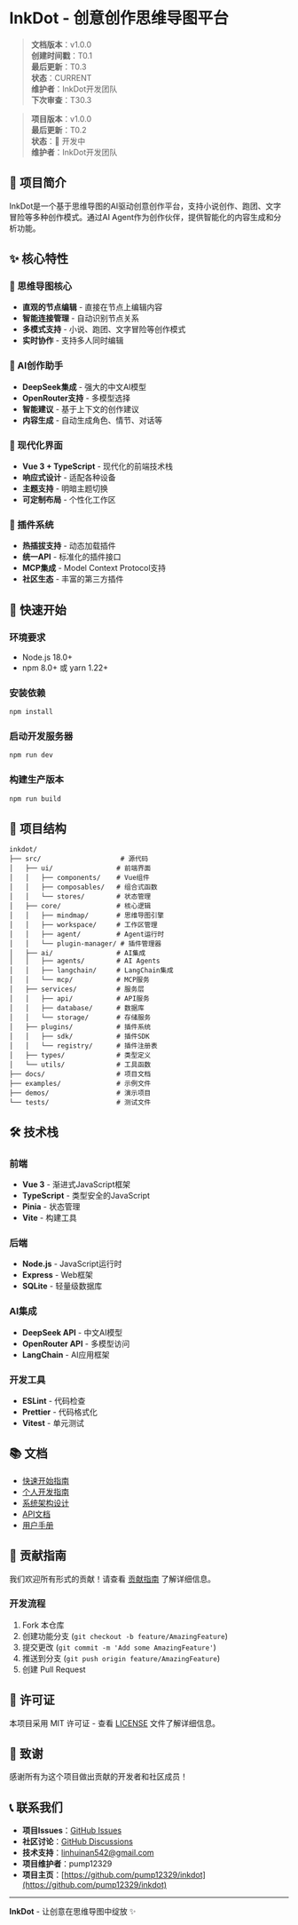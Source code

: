 # InkDot - 创意创作思维导图平台
> **文档版本**：v1.0.0  
> **创建时间戳**：T0.1  
> **最后更新**：T0.3  
> **状态**：CURRENT  
> **维护者**：InkDot开发团队  
> **下次审查**：T30.3

> **项目版本**：v1.0.0  
> **最后更新**：T0.2  
> **状态**：🚧 开发中  
> **维护者**：InkDot开发团队  

## 🎯 项目简介

InkDot是一个基于思维导图的AI驱动创意创作平台，支持小说创作、跑团、文字冒险等多种创作模式。通过AI Agent作为创作伙伴，提供智能化的内容生成和分析功能。

## ✨ 核心特性

### 🧠 思维导图核心
- **直观的节点编辑** - 直接在节点上编辑内容
- **智能连接管理** - 自动识别节点关系
- **多模式支持** - 小说、跑团、文字冒险等创作模式
- **实时协作** - 支持多人同时编辑

### 🤖 AI创作助手
- **DeepSeek集成** - 强大的中文AI模型
- **OpenRouter支持** - 多模型选择
- **智能建议** - 基于上下文的创作建议
- **内容生成** - 自动生成角色、情节、对话等

### 🎨 现代化界面
- **Vue 3 + TypeScript** - 现代化的前端技术栈
- **响应式设计** - 适配各种设备
- **主题支持** - 明暗主题切换
- **可定制布局** - 个性化工作区

### 🔌 插件系统
- **热插拔支持** - 动态加载插件
- **统一API** - 标准化的插件接口
- **MCP集成** - Model Context Protocol支持
- **社区生态** - 丰富的第三方插件

## 🚀 快速开始

### 环境要求
- Node.js 18.0+
- npm 8.0+ 或 yarn 1.22+

### 安装依赖
```bash
npm install
```

### 启动开发服务器
```bash
npm run dev
```

### 构建生产版本
```bash
npm run build
```

## 📁 项目结构

```
inkdot/
├── src/                    # 源代码
│   ├── ui/                # 前端界面
│   │   ├── components/    # Vue组件
│   │   ├── composables/   # 组合式函数
│   │   └── stores/        # 状态管理
│   ├── core/              # 核心逻辑
│   │   ├── mindmap/       # 思维导图引擎
│   │   ├── workspace/     # 工作区管理
│   │   ├── agent/         # Agent运行时
│   │   └── plugin-manager/ # 插件管理器
│   ├── ai/                # AI集成
│   │   ├── agents/        # AI Agents
│   │   ├── langchain/     # LangChain集成
│   │   └── mcp/           # MCP服务
│   ├── services/          # 服务层
│   │   ├── api/           # API服务
│   │   ├── database/      # 数据库
│   │   └── storage/       # 存储服务
│   ├── plugins/           # 插件系统
│   │   ├── sdk/           # 插件SDK
│   │   └── registry/      # 插件注册表
│   ├── types/             # 类型定义
│   └── utils/             # 工具函数
├── docs/                  # 项目文档
├── examples/              # 示例文件
├── demos/                 # 演示项目
└── tests/                 # 测试文件
```

## 🛠️ 技术栈

### 前端
- **Vue 3** - 渐进式JavaScript框架
- **TypeScript** - 类型安全的JavaScript
- **Pinia** - 状态管理
- **Vite** - 构建工具

### 后端
- **Node.js** - JavaScript运行时
- **Express** - Web框架
- **SQLite** - 轻量级数据库

### AI集成
- **DeepSeek API** - 中文AI模型
- **OpenRouter API** - 多模型访问
- **LangChain** - AI应用框架

### 开发工具
- **ESLint** - 代码检查
- **Prettier** - 代码格式化
- **Vitest** - 单元测试

## 📚 文档

- [快速开始指南](docs/development/quick-start.md)
- [个人开发指南](docs/development/personal-dev-guide.md)
- [系统架构设计](docs/architecture/system-architecture.md)
- [API文档](docs/api/api-reference.md)
- [用户手册](docs/user-guide/user-manual.md)

## 🤝 贡献指南

我们欢迎所有形式的贡献！请查看 [贡献指南](CONTRIBUTING.md) 了解详细信息。

### 开发流程
1. Fork 本仓库
2. 创建功能分支 (`git checkout -b feature/AmazingFeature`)
3. 提交更改 (`git commit -m 'Add some AmazingFeature'`)
4. 推送到分支 (`git push origin feature/AmazingFeature`)
5. 创建 Pull Request

## 📄 许可证

本项目采用 MIT 许可证 - 查看 [LICENSE](LICENSE) 文件了解详细信息。

## 🙏 致谢

感谢所有为这个项目做出贡献的开发者和社区成员！

## 📞 联系我们

- **项目Issues**：[GitHub Issues](https://github.com/pump12329/inkdot/issues)
- **社区讨论**：[GitHub Discussions](https://github.com/pump12329/inkdot/discussions)
- **技术支持**：linhuinan542@gmail.com
- **项目维护者**：pump12329
- **项目主页**：[https://github.com/pump12329/inkdot](https://github.com/pump12329/inkdot)

---

**InkDot** - 让创意在思维导图中绽放 ✨
